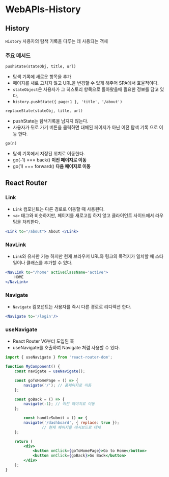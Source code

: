 # WebAPIs-History

## History  

`History` 사용자의 탐색 기록을 다루는 데 사용되는 객체  

### 주요 메서드 

`pushState(stateObj, title, url)`

- 탐색 기록에 새로운 항목을 추가  
- 페이지를 새로 고치지 않고 URL을 변경할 수 있게 해주어 SPA에서 효율적이다.  
- `stateObject`은 사용자가 그 히스토리 항목으로 돌아왔을때 필요한 정보를 담고 있다.
- `history.pushState({ page:1 }, 'title', '/about')`

`replaceState(stateObj, title, url)`  

- pushState는 탐색기록을 남지지 않는다.  
- 사용자가 뒤로 가기 버튼을 클릭하면 대체된 페이지가 아닌 이전 탐색 기록 으로 이동 한다.  

`go(n)`  

- 탐색 기록에서 지정된 위치로 이동한다.  
- go(-1) === back() **이전 페이지로 이동**
- go(1) === forward() **다음 페이지로 이동**

## React Router

### Link

- `Link` 컴포넌트는 다른 경로로 이동할 때 사용된다.  
- `<a>` 태그와 비슷하지만, 페이지를 새로고침 하지 않고 클라이언트 사이드에서 라우팅을 처리한다.  

```jsx
<Link to="/about"> About </Link>
```

### NavLink  

-  `Link`와 유사한 기능 하지만 현재 브라우저 URL와 링크의 목적지가 일치할 때 스타일이나 클래스를 추가할 수 있다.

```jsx
<NavLink to="/home" activeClassName='active'>
    HOME
</NavLink>
```  

### Navigate  

- `Navigate` 컴포넌트는 사용자를 즉시 다른 경로로 리디렉션 한다.  

```jsx
<Navigate to='/login'/>
```

### useNavigate  

- React Router V6부터 도입된 훅  
- useNavigate를 호출하여 Navigate 처럼 사용할 수 있다.  

```jsx 
import { useNavigate } from 'react-router-dom';

function MyComponent() {
    const navigate = useNavigate();

    const goToHomePage = () => {
        navigate('/'); // 홈페이지로 이동
    };

    const goBack = () => {
        navigate(-1); // 이전 페이지로 이동
    };

		const handleSubmit = () => {
        navigate('/dashboard', { replace: true }); 
				// 현재 페이지를 대시보드로 대체
    };

    return (
        <div>
            <button onClick={goToHomePage}>Go to Home</button>
            <button onClick={goBack}>Go Back</button>
        </div>
    );
}
```
